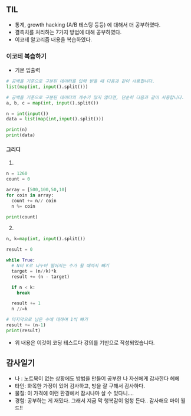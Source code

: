 ## TIL 
- 통계, growth hacking (A/B 테스팅 등등) 에 대해서 더 공부하였다.
- 결측치를 처리하는 7가지 방법에 대해 공부하였다.
- 이코테 알고리즘 내용을 복습하였다. 


### 이코테 복습하기 

- 기본 입출력 
```python
# 공백을 기준으로 구분된 데이터를 입력 받을 때 다음과 같이 사용합니다. 
list(map(int, input().split()))

# 공백을 기준으로 구분된 데이터의 개수가 많지 않다면, 단순히 다음과 같이 사용합니다.
a, b, c = map(int, input().split())

n = int(input())
data = list(map(int,input().split()))

print(n)
print(data)
```
#### 그리디
1. 
```python
n = 1260
count = 0 

array = [500,100,50,10]
for coin in array:
  count += n// coin 
  n %= coin 

print(count)
```
2.
```python
n, k=map(int, input().split())

result = 0 

while True:
  # N이 K로 나누어 떨어지는 수가 될 때까지 빼기
  target = (n//k)*k
  result += (n - target)

  if n < k:
    break

  result += 1 
  n //=k 

# 마지막으로 남은 수에 대하여 1씩 뺘기
result += (n-1)
print(result)
```

- 위 내용은 이것이 코딩 테스트다 강의를 기반으로 작성되었습니다. 

## 감사일기 
- 나 : 노트북이 없는 상황에도 방법을 만들어 공부한 나 자신에게 감사한다 헤헤
- 타인: 화목한 가정이 있어 감사하고, 방을 잘 구해서 감사하다.
- 물질: 이 가격에 이런 환경에서 잠시나마 살 수 있다니....
- 경험: 공부하는 게 재밌다. 그래서 지금 막 행복감이 엄청 든다.. 감사해요 마이 월드!!

